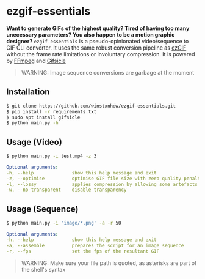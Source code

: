 # ezgif-essentials
**Want to generate GIFs of the highest quality? Tired of having too many unecessary parameters? You also happen to be a motion graphic designer?** `ezgif-essentials` is a pseudo-opinionated video/sequence to GIF CLI converter. It uses the same robust conversion pipeline as [ezGIF](https://ezgif.com/) without the frame rate limitations or involuntary compression. It is powered by [FFmpeg](https://github.com/kkroening/ffmpeg-python) and [Gifsicle](https://github.com/kohler/gifsicle)

> WARNING: Image sequence conversions are garbage at the moment

## Installation
```bash
$ git clone https://github.com/winstxnhdw/ezgif-essentials.git
$ pip install -r requirements.txt
$ sudo apt install gifsicle
$ python main.py -h
```

## Usage (Video)
```bash
$ python main.py -i test.mp4 -z 3
```

```yaml
Optional arguments:
-h, --help              show this help message and exit
-z, --optimise          optimise GIF file size with zero quality penalty
-l, --lossy             applies compression by allowing some artefacts
-w, --no-transparent    disable transparency
```

## Usage (Sequence)
```bash
$ python main.py -i 'image/*.png' -a -r 50
```

```yaml
Optional arguments:
-h, --help              show this help message and exit
-a, --assemble          prepares the script for an image sequence
-r, --fps               set the fps of the resultant GIF
```
> WARNING: Make sure your file path is quoted, as asterisks are part of the shell's syntax